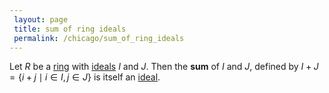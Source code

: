 ```yaml
---
 layout: page
 title: sum of ring ideals
 permalink: /chicago/sum_of_ring_ideals
---
```

Let $R$ be a [ring](https://defsmath.github.io/DefsMath/ring) with [ideals](https://defsmath.github.io/DefsMath/ring_ideal) $I$ and $J$. Then the **sum** of $I$ and $J$, defined by $I+J= \{i+j \mid i\in I,j\in J\}$ is itself an [ideal](https://defsmath.github.io/DefsMath/###########ideal).